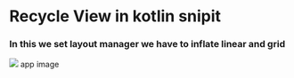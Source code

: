 <h1> Recycle View in kotlin snipit </h1>
<h3> In this we set layout manager we have to inflate linear and grid </h3>
<image src = "https://github.com/raolokesh/recycle-view-in-kotlin/assets/55245901/8264ce13-6489-415a-87d3-b27e2d283714"> app image </image>
